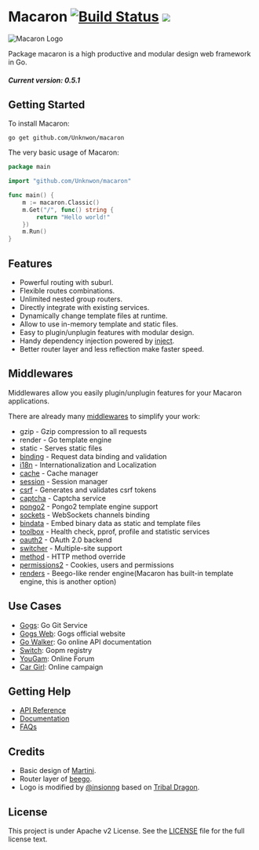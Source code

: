 Macaron [![Build Status](https://drone.io/github.com/Unknwon/macaron/status.png)](https://drone.io/github.com/Unknwon/macaron/latest) [![](http://gocover.io/_badge/github.com/Unknwon/macaron)](http://gocover.io/github.com/Unknwon/macaron)
=======================

![Macaron Logo](https://raw.githubusercontent.com/Unknwon/macaron/master/macaronlogo.png)

Package macaron is a high productive and modular design web framework in Go.

##### Current version: 0.5.1

## Getting Started

To install Macaron:

	go get github.com/Unknwon/macaron

The very basic usage of Macaron:

```go
package main

import "github.com/Unknwon/macaron"

func main() {
	m := macaron.Classic()
	m.Get("/", func() string {
		return "Hello world!"
	})
	m.Run()
}
```

## Features

- Powerful routing with suburl.
- Flexible routes combinations.
- Unlimited nested group routers.
- Directly integrate with existing services.
- Dynamically change template files at runtime.
- Allow to use in-memory template and static files.
- Easy to plugin/unplugin features with modular design.
- Handy dependency injection powered by [inject](https://github.com/codegangsta/inject).
- Better router layer and less reflection make faster speed.

## Middlewares

Middlewares allow you easily plugin/unplugin features for your Macaron applications.

There are already many [middlewares](https://github.com/macaron-contrib) to simplify your work:

- gzip - Gzip compression to all requests
- render - Go template engine
- static - Serves static files
- [binding](https://github.com/macaron-contrib/binding) - Request data binding and validation
- [i18n](https://github.com/macaron-contrib/i18n) - Internationalization and Localization
- [cache](https://github.com/macaron-contrib/cache) - Cache manager
- [session](https://github.com/macaron-contrib/session) - Session manager
- [csrf](https://github.com/macaron-contrib/csrf) - Generates and validates csrf tokens
- [captcha](https://github.com/macaron-contrib/captcha) - Captcha service
- [pongo2](https://github.com/macaron-contrib/pongo2) - Pongo2 template engine support
- [sockets](https://github.com/macaron-contrib/sockets) - WebSockets channels binding
- [bindata](https://github.com/macaron-contrib/bindata) - Embed binary data as static and template files
- [toolbox](https://github.com/macaron-contrib/toolbox) - Health check, pprof, profile and statistic services
- [oauth2](https://github.com/macaron-contrib/oauth2) - OAuth 2.0 backend
- [switcher](https://github.com/macaron-contrib/switcher) - Multiple-site support
- [method](https://github.com/macaron-contrib/method) - HTTP method override
- [permissions2](https://github.com/xyproto/permissions2) - Cookies, users and permissions
- [renders](https://github.com/macaron-contrib/renders) - Beego-like render engine(Macaron has built-in template engine, this is another option)

## Use Cases

- [Gogs](https://github.com/gogits/gogs): Go Git Service
- [Gogs Web](https://github.com/gogits/gogsweb): Gogs official website
- [Go Walker](https://gowalker.org): Go online API documentation
- [Switch](https://github.com/gpmgo/switch): Gopm registry
- [YouGam](http://yougam.com): Online Forum
- [Car Girl](http://qcnl.gzsy.com/): Online campaign

## Getting Help

- [API Reference](https://gowalker.org/github.com/Unknwon/macaron)
- [Documentation](http://macaron.gogs.io)
- [FAQs](http://macaron.gogs.io/docs/faqs)

## Credits

- Basic design of [Martini](https://github.com/go-martini/martini).
- Router layer of [beego](https://github.com/astaxie/beego).
- Logo is modified by [@insionng](https://github.com/insionng) based on [Tribal Dragon](http://xtremeyamazaki.deviantart.com/art/Tribal-Dragon-27005087).

## License

This project is under Apache v2 License. See the [LICENSE](LICENSE) file for the full license text.
